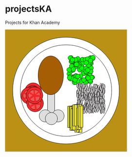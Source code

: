 # projectsKA
Projects for Khan Academy

![image](https://raw.githubusercontent.com/AndersonRamos07/projectsKA/master/Screenshot_2020-05-17%20Functions%20Fun%C3%A7%C3%B5es%20Khan%20Academy.png)
